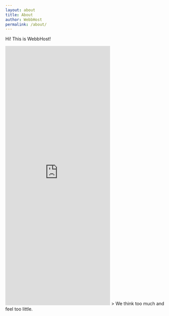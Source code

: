 ```yaml
---
layout: about
title: About
author: WebbHost
permalink: /about/
---
```


Hi! This is <span class="highlight-span">WebbHost</span>!
<iframe width="327" height="810" src="https://xd.adobe.com/embed/bbf52fc6-67b3-4f34-8666-b6929558b741-eea6/?fullscreen" frameborder="0" allowfullscreen></iframe>
> We think too much and feel too little.
